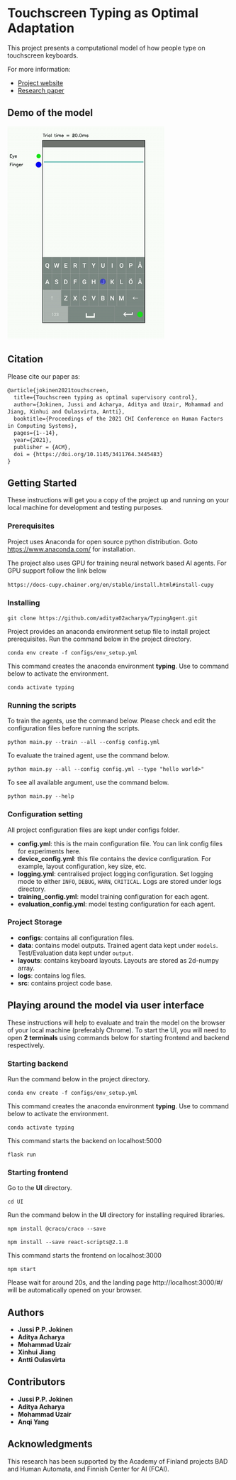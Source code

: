 # Touchscreen Typing as Optimal Adaptation

This project presents a computational model of how people type on touchscreen keyboards.

For more information: 

  * [Project website](https://userinterfaces.aalto.fi/touchscreen-typing/)
  * [Research paper](https://userinterfaces.aalto.fi/touchscreen-typing/resources/touchscreen_typing_as_optimal_adaptation.pdf)

## Demo of the model
![demo](./data/output/demo2.gif)

## Citation

Please cite our paper as:

```
@article{jokinen2021touchscreen,
  title={Touchscreen typing as optimal supervisory control},
  author={Jokinen, Jussi and Acharya, Aditya and Uzair, Mohammad and Jiang, Xinhui and Oulasvirta, Antti},
  booktitle={Proceedings of the 2021 CHI Conference on Human Factors in Computing Systems},
  pages={1--14},
  year={2021},
  publisher = {ACM},
  doi = {https://doi.org/10.1145/3411764.3445483}
}
```

## Getting Started

These instructions will get you a copy of the project up and running on your local machine for development and testing purposes.

### Prerequisites

Project uses Anaconda for open source python distribution. Goto https://www.anaconda.com/ for installation.

The project also uses GPU for training neural network based AI agents. For GPU support follow the link below

`https://docs-cupy.chainer.org/en/stable/install.html#install-cupy`

### Installing

```
git clone https://github.com/aditya02acharya/TypingAgent.git
```

Project provides an anaconda environment setup file to install project prerequisites.
Run the command below in the project directory.

```
conda env create -f configs/env_setup.yml
```

This command creates the anaconda environment **typing**. Use to command below to activate the environment.

```
conda activate typing
```

### Running the scripts

To train the agents, use the command below. Please check and edit the configuration files before running the scripts.

```
python main.py --train --all --config config.yml
```

To evaluate the trained agent, use the command below.

```
python main.py --all --config config.yml --type "hello world>"
```

To see all available argument, use the command below.

```
python main.py --help
```

### Configuration setting

All project configuration files are kept under configs folder.

- **config.yml**: this is the main configuration file. You can link config files for experiments here.
- **device_config.yml**: this file contains the device configuration. For example, layout configuration, key size, etc.
- **logging.yml**: centralised project logging configuration. Set logging mode to either `INFO`, `DEBUG`, `WARN`, `CRITICAL`. Logs are stored under logs directory.
- **training_config.yml**: model training configuration for each agent.
- **evaluation_config.yml**: model testing configuration for each agent.

### Project Storage

- **configs**: contains all configuration files.
- **data**: contains model outputs. Trained agent data kept under `models`. Test/Evaluation data kept under `output`.
- **layouts**: contains keyboard layouts. Layouts are stored as 2d-numpy array.
- **logs**: contains log files.
- **src**: contains project code base.

## Playing around the model via user interface

These instructions will help to evaluate and train the model on the browser of your local machine (preferably Chrome).
To start the UI, you will need to open **2 terminals** using commands below for starting frontend and backend respectively.

### Starting backend

Run the command below in the project directory.

```
conda env create -f configs/env_setup.yml
```

This command creates the anaconda environment **typing**. Use to command below to activate the environment.

```
conda activate typing
```

This command starts the backend on localhost:5000

```
flask run
```

### Starting frontend

Go to the **UI** directory.

```
cd UI
```

Run the command below in the **UI** directory for installing required libraries.

```
npm install @craco/craco --save
```

```
npm install --save react-scripts@2.1.8
```

This command starts the frontend on localhost:3000

```
npm start
```

Please wait for around 20s, and the landing page http://localhost:3000/#/ will be automatically opened on your browser.

## Authors

- **Jussi P.P. Jokinen**
- **Aditya Acharya**
- **Mohammad Uzair**
- **Xinhui Jiang**
- **Antti Oulasvirta**

## Contributors

- **Jussi P.P. Jokinen**
- **Aditya Acharya**
- **Mohammad Uzair**
- **Anqi Yang**

## Acknowledgments
This research has been supported by the Academy of Finland projects BAD and Human Automata, and Finnish Center for AI (FCAI).
